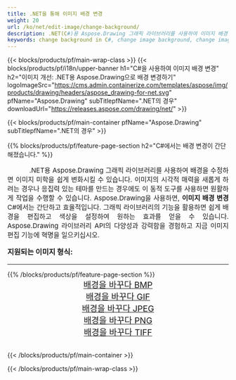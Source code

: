 ```yaml
---
title: .NET을 통해 이미지 배경 변경
weight: 20
url: /ko/net/edit-image/change-background/
description: .NET(C#)용 Aspose.Drawing 그래픽 라이브러리를 사용하여 이미지 배경 변경
keywords: change background in C#, change image background, change images in C#, graphic library .NET의 경우, edit images, edit background, set color
---
```


{{< blocks/products/pf/main-wrap-class >}}
{{< blocks/products/pf/i18n/upper-banner h1="C#을 사용하여 이미지 배경 변경" h2="이미지 개선: .NET용 Aspose.Drawing으로 배경 변경하기" logoImageSrc="https://cms.admin.containerize.com/templates/aspose/img/products/drawing/headers/aspose_drawing-for-net.svg" pfName="Aspose.Drawing" subTitlepfName=".NET의 경우" downloadUrl="https://releases.aspose.com/drawing/net/" >}}

{{< blocks/products/pf/main-container pfName="Aspose.Drawing" subTitlepfName=".NET의 경우" >}}

{{% blocks/products/pf/feature-page-section  h2="C#에서는 배경 변경이 간단해졌습니다." %}}
<p align="justify" style="text-indent:50px;font-size:15px;">
.NET용 Aspose.Drawing 그래픽 라이브러리를 사용하여 배경을 수정하면 이미지 미학을 쉽게 변화시킬 수 있습니다. 이미지의 시각적 매력을 새롭게 하려는 경우나 응집력 있는 테마를 만드는 경우에도 이 동적 도구를 사용하면 원활하게 작업을 수행할 수 있습니다. Aspose.Drawing을 사용하면, <b>이미지 배경 변경</b> C#에서는 간단하고 효율적입니다. 그래픽 라이브러리의 기능을 활용하면 쉽게 배경을 편집하고 색상을 설정하여 원하는 효과를 얻을 수 있습니다. Aspose.Drawing 라이브러리 API의 다양성과 강력함을 경험하고 지금 이미지 편집 기능에 혁명을 일으키십시오.</p>

<h3 style="margin-top:16px;">
지원되는 이미지 형식:
</h3>

<hr/>
{{% /blocks/products/pf/feature-page-section %}}
<div class="container-fluid productfamilypage bg-gray">
    <div class="convertypes bg-gray agp-content section">
        <div class="container">
		    <div class="row other-converters" style="font-size: 19px;text-align:center;">
		        <div class='col-md-3 other-converter remove-lp remove-rp'><a href="bmp/" style="padding:15px;">배경을 바꾸다 BMP</a></div>
                <div class='col-md-3 other-converter remove-lp remove-rp'><a href="gif/" style="padding:15px;">배경을 바꾸다 GIF</a></div>
                <div class='col-md-3 other-converter remove-lp remove-rp'><a href="jpeg/" style="padding:15px;">배경을 바꾸다 JPEG </a></div>
                <div class='col-md-3 other-converter remove-lp remove-rp'><a href="png/" style="padding:15px;">배경을 바꾸다 PNG</a></div>
                <div class='col-md-3 other-converter remove-lp remove-rp'><a href="tiff/" style="padding:15px;">배경을 바꾸다 TIFF</a></div>
            </div>
        </div>
    </div>
</div>
<br/>

{{< /blocks/products/pf/main-container >}}

{{< /blocks/products/pf/main-wrap-class >}}
